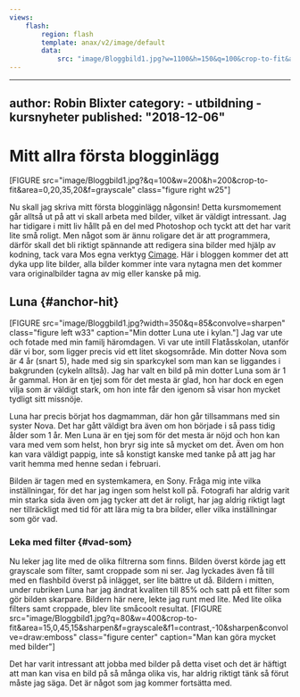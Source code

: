 ```yaml
---
views:
    flash:
        region: flash
        template: anax/v2/image/default
        data:
            src: "image/Bloggbild1.jpg?w=1100&h=150&q=100&crop-to-fit&area=0,0,45,0"
---
```

---
author: Robin Blixter
category:
    - utbildning
    - kursnyheter
published: "2018-12-06"
---
Mitt allra första blogginlägg
==================================
[FIGURE src="image/Bloggbild1.jpg?&q=100&w=200&h=200&crop-to-fit&area=0,20,35,20&f=grayscale" class="figure right w25"]

Nu skall jag skriva mitt första blogginlägg någonsin! Detta kursmomement går alltså ut på att vi skall arbeta med bilder, vilket är väldigt intressant. Jag har tidigare i mitt liv hållt på en del med Photoshop och tyckt att det har varit lite små roligt. Men något som är ännu roligare det är att programmera, därför skall det bli riktigt spännande att redigera sina bilder med hjälp av kodning, tack vara Mos egna verktyg [Cimage](https://cimage.se/). Här i bloggen kommer det att dyka upp lite bilder, alla bilder kommer inte vara nytagna men det kommer vara originalbilder tagna av mig eller kanske på mig.<!--more-->



Luna  {#anchor-hit}
-----------------------------------
[FIGURE src="image/Bloggbild1.jpg?width=350&q=85&convolve=sharpen" class="figure left w33" caption="Min dotter Luna ute i kylan."]
Jag var ute och fotade med min familj häromdagen. Vi var ute intill Flatåsskolan, utanför där vi bor, som ligger precis vid ett litet skogsområde. Min dotter Nova som är 4 år (snart 5), hade med sig sin sparkcykel som man kan se liggandes i bakgrunden (cykeln alltså). Jag har valt en bild på min dotter Luna som är 1 år gammal. Hon är en tjej som för det mesta är glad, hon har dock en egen vilja som är väldigt stark, om hon inte får den igenom så visar hon mycket tydligt sitt missnöje. 

Luna har precis börjat hos dagmamman, där hon går tillsammans med sin syster Nova. Det har gått väldigt bra även om hon började i så pass tidig ålder som 1 år. Men Luna är en tjej som för det mesta är nöjd och hon kan vara med vem som helst, hon bryr sig inte så mycket om det. Även om hon kan vara väldigt pappig, inte så konstigt kanske med tanke på att jag har varit hemma med henne sedan i februari. 

Bilden är tagen med en systemkamera, en Sony. Fråga mig inte vilka inställningar, för det har jag ingen som helst koll på. Fotografi har aldrig varit min starka sida även om jag tycker att det är roligt, har jag aldrig riktigt lagt ner tillräckligt med tid för att lära mig ta bra bilder, eller vilka inställningar som gör vad.


### Leka med filter {#vad-som}

Nu leker jag lite med de olika filtrerna som finns. Bilden överst körde jag ett grayscale som filter, samt croppade som ni ser. Jag lyckades även få till med en flashbild överst på inlägget, ser lite bättre ut då. Bildern i mitten, under rubriken Luna har jag ändrat kvaliten till 85% och satt på ett filter som gör bilden skarpare. Bildern här nere, lekte jag runt med lite. Med lite olika filters samt croppade, blev lite småcoolt resultat.
[FIGURE src="image/Bloggbild1.jpg?q=80&w=400&crop-to-fit&area=15,0,45,15&sharpen&f=grayscale&f1=contrast,-10&sharpen&convolve=draw:emboss" class="figure center" caption="Man kan göra mycket med bilder"]
<br>

Det har varit intressant att jobba med bilder på detta viset och det är häftigt att man kan visa en bild på så många olika vis, har aldrig riktigt tänk så förut måste jag säga. Det är något som jag kommer fortsätta med.